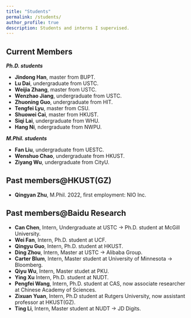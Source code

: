 ```yaml
---
title: "Students"
permalink: /students/
author_profile: true
description: Students and interns I supervised.
---
```


Current Members
---
***Ph.D. students***
* **Jindong Han**, master from BUPT.
* **Lu Dai**, undergraduate from USTC.
* **Weijia Zhang**, master from USTC.
* **Wenzhao Jiang**, undergraduate from USTC.
* **Zhuoning Guo**, undergraduate from HIT.
* **Tengfei Lyu**, master from CSU.
* **Shuowei Cai**, master from HKUST.
* **Siqi Lai**, undergraduate from WHU.
* **Hang Ni**, ndergraduate from NWPU.

***M.Phil. students***
* **Fan Liu**, undergraduate from UESTC.
* **Wenshuo Chao**, undergraduate from HKUST.
* **Ziyang Wu**, undergraduate from CityU.

Past members@HKUST(GZ)
---
* **Qingyan Zhu**, M.Phil. 2022, first employment: NIO Inc. 

Past members@Baidu Research
---
* **Can Chen**, Intern, Undergraduate at USTC -> Ph.D. student at McGill University.
* **Wei Fan**, Intern, Ph.D. student at UCF.
* **Qingyu Guo**, Intern, Ph.D. student at HKUST.
* **Ding Zhou**, Intern, Master at USTC -> Alibaba Group.
* **Carter Blum**, Intern, Master student at University of Minnesota -> Bloomberg.
* **Qiyu Wu**, Intern, Master studet at PKU. 
* **Ying Xu** Intern, Ph.D. student at NUDT.
* **Pengfei Wang**, Intern, Ph.D. student at CAS, now associate researcher at Chinese Academy of Sciences.
* **Zixuan Yuan**, Intern, Ph.D student at Rutgers University, now assistant professor at HKUST(GZ).
* **Ting Li**, Intern, Master student at NUDT -> JD Digits.


